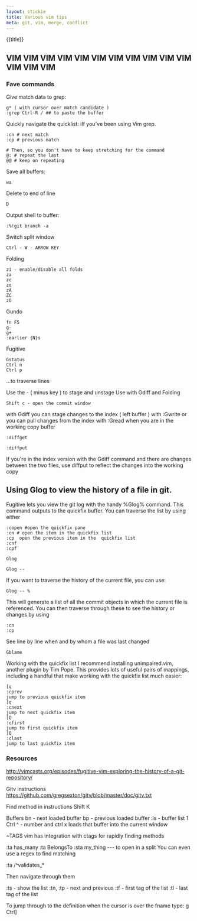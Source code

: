 ```yaml
---
layout: stickie
title: Various vim tips
meta: git, vim, merge, conflict
---
```


{{title}}
## VIM VIM VIM VIM VIM VIM VIM VIM VIM VIM VIM VIM VIM VIM

### Fave commands
Give match data to grep:

    g* ( with cursor over match candidate )
    :grep Ctrl-R / ## to paste the buffer

Quickly navigate the quicklist:
iIf you've been using Vim grep.

    :cn # next match
    :cp # previous match

    # Then, so you don't have to keep stretching for the command
    @: # repeat the last
    @@ # keep on repeating

Save all buffers:

    wa

Delete to end of line

    D

Output shell to buffer:

    :%!git branch -a

Switch split window

    Ctrl - W - ARROW KEY

Folding

    zi - enable/disable all folds
    za
    zc
    zo
    zA
    ZC
    zO

Gundo

    fn F5
    g-
    g+
    :earlier {N}s

Fugitive

    Gstatus
    Ctrl n
    Ctrl p

...to traverse lines

Use the - ( minus key ) to stage and unstage
Use with Gdiff and Folding

    Shift c - open the commit window

with Gdiff you can stage changes to the index ( left buffer ) with :Gwrite or you can pull changes from the index with :Gread when you are in the working copy buffer

    :diffget

    :diffput

If you're in the index version with the Gdiff command and there are changes between the two files, use diffput  to reflect the changes into the working copy

## Using Glog to view the history of a file in git.

Fugitive lets you view the git log with the handy %Glog% command. This command outputs to the quickfix buffer. You can traverse the list by using either

    :copen #open the quickfix pane
    :cn # open the item in the quickfix list
    :cp  open the previous item in the  quickfix list
    :cnf
    :cpf

    Glog

    Glog --

If you want to traverse the history of the current file, you can use:

    Glog -- %

This will generate a list of all the commit objects in which the current file is referenced. You can then traverse through these to see the history or changes by using

    :cn
    :cp

See line by line when and by whom a file was last changed

    Gblame

Working with the quickfix list
I recommend installing unimpaired.vim, another plugin by Tim Pope. This provides lots of useful pairs of mappings, including a handful that make working with the quickfix list much easier:

    [q
    :cprev
    jump to previous quickfix item
    ]q
    :cnext
    jump to next quickfix item
    [Q
    :cfirst
    jump to first quickfix item
    ]Q
    :clast
    jump to last quickfix item

### Resources

http://vimcasts.org/episodes/fugitive-vim-exploring-the-history-of-a-git-repository/

Gitv instructions
https://github.com/gregsexton/gitv/blob/master/doc/gitv.txt


Find method in instructions
Shift K


Buffers
bn - next loaded buffer
bp - previous loaded buffer
:ls  - buffer list
1 Ctrl ^ - number and ctrl x loads that buffer into the current window


~TAGS
vim has integration with ctags for rapidly finding methods

:ta has_many
:ta BelongsTo
:sta my_thing --- to open in a split
You can even use a regex to find matching

:ta /^validates_\*

Then navigate through them

:ts - show the list
:tn, :tp - next and previous
:tf - first tag of the list
:tl - last tag of the list

To jump through to the definition when the cursor is over the fname type:
g Ctrl]

